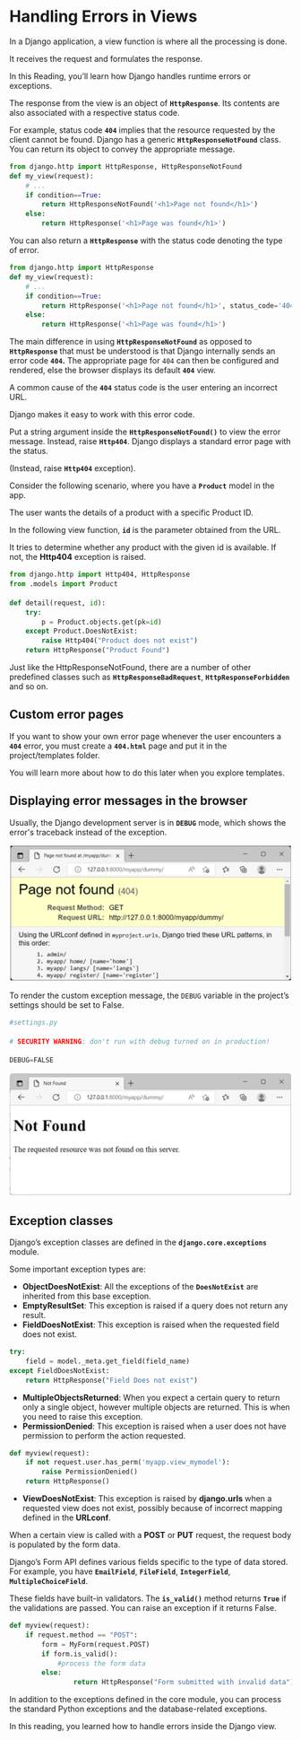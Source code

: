 # Handling Errors in Views

In a Django application, a view function is where all the processing is done.

It receives the request and formulates the response.

In this Reading, you’ll learn how Django handles runtime errors or exceptions.

The response from the view is an object of **`HttpResponse`**. Its contents are also associated with a respective status code.

For example, status code **`404`** implies that the resource requested by the client cannot be found. Django has a generic **`HttpResponseNotFound`** class. You can return its object to convey the appropriate message.

```python
from django.http import HttpResponse, HttpResponseNotFound 
def my_view(request): 
    # ... 
    if condition==True: 
        return HttpResponseNotFound('<h1>Page not found</h1>') 
    else: 
        return HttpResponse('<h1>Page was found</h1>')
```

You can also return a **`HttpResponse`** with the status code denoting the type of error.

```python
from django.http import HttpResponse 
def my_view(request): 
    # ... 
    if condition==True: 
        return HttpResponse('<h1>Page not found</h1>', status_code='404') 
    else: 
        return HttpResponse('<h1>Page was found</h1>')
```

The main difference in using **`HttpResponseNotFound`** as opposed to **`HttpResponse`** that must be understood is that Django internally sends an error code **`404`.** The appropriate page for `404` can then be configured and rendered, else the browser displays its default **`404`** view.

A common cause of the **`404`** status code is the user entering an incorrect URL.

Django makes it easy to work with this error code.

Put a string argument inside the **`HttpResponseNotFound()`** to view the error message. Instead, raise **`Http404`**. Django displays a standard error page with the status.

(Instead, raise **`Http404`** exception).

Consider the following scenario, where you have a **`Product`** model in the app.

The user wants the details of a product with a specific Product ID.

In the following view function, **`id`** is the parameter obtained from the URL.

It tries to determine whether any product with the given id is available. If not, the **Http404** exception is raised.

```python
from django.http import Http404, HttpResponse 
from .models import Product 

def detail(request, id): 
    try: 
        p = Product.objects.get(pk=id) 
    except Product.DoesNotExist: 
        raise Http404("Product does not exist") 
    return HttpResponse("Product Found")
```

Just like the HttpResponseNotFound, there are a number of other predefined classes such as **`HttpResponseBadRequest`**, **`HttpResponseForbidden`** and so on.

## Custom error pages

If you want to show your own error page whenever the user encounters a **`404`** error, you must create a **`404.html`** page and put it in the project/templates folder.

You will learn more about how to do this later when you explore templates.

## Displaying error messages in the browser

Usually, the Django development server is in **`DEBUG`** mode, which shows the error's traceback instead of the exception.

![Untitled](Handling%20Errors%20in%20Views%2030d960d93aca419bac31cf167041204a/Untitled.png)

To render the custom exception message, the `DEBUG` variable in the project’s settings should be set to False.

```python
#settings.py  

# SECURITY WARNING: don't run with debug turned on in production!  
  
DEBUG=FALSE
```

![Untitled](Handling%20Errors%20in%20Views%2030d960d93aca419bac31cf167041204a/Untitled%201.png)

## Exception classes

Django’s exception classes are defined in the **`django.core.exceptions`** module.

Some important exception types are:

- **ObjectDoesNotExist**: All the exceptions of the **`DoesNotExist`** are inherited from this base exception.
- **EmptyResultSet**: This exception is raised if a query does not return any result.
- **FieldDoesNotExist**: This exception is raised when the requested field does not exist.

```python
try: 
    field = model._meta.get_field(field_name) 
except FieldDoesNotExist: 
    return HttpResponse("Field Does not exist")
```

- **MultipleObjectsReturned**: When you expect a certain query to return only a single object, however multiple objects are returned. This is when you need to raise this exception.
- **PermissionDenied**: This exception is raised when a user does not have permission to perform the action requested.

```python
def myview(request): 
    if not request.user.has_perm('myapp.view_mymodel'): 
        raise PermissionDenied() 
    return HttpResponse()
```

- **ViewDoesNotExist**: This exception is raised by **django.urls** when a requested view does not exist, possibly because of incorrect mapping defined in the **URLconf**.

When a certain view is called with a **POST** or **PUT** request, the request body is populated by the form data.

Django’s Form API defines various fields specific to the type of data stored. For example, you have **`EmailField`**, **`FileField`**, **`IntegerField`**, **`MultipleChoiceField`**.

These fields have built-in validators. The **`is_valid()`** method returns **`True`** if the validations are passed. You can raise an exception if it returns False.

```python
def myview(request):   
    if request.method == "POST":   
        form = MyForm(request.POST)   
        if form.is_valid():   
            #process the form data 
        else:   
                return HttpResponse("Form submitted with invalid data")
```

In addition to the exceptions defined in the core module, you can process the standard Python exceptions and the database-related exceptions.

In this reading, you learned how to handle errors inside the Django view.